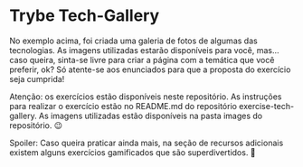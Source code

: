 # Trybe Tech-Gallery
No exemplo acima, foi criada uma galeria de fotos de algumas das tecnologias. As imagens utilizadas estarão disponíveis para você, mas… caso queira, sinta-se livre para criar a página com a temática que você preferir, ok? Só atente-se aos enunciados para que a proposta do exercício seja cumprida!

Atenção: os exercícios estão disponíveis neste repositório. As instruções para realizar o exercício estão no README.md do repositório exercise-tech-gallery. As imagens utilizadas estão disponíveis na pasta images do repositório. 😉

Spoiler: Caso queira praticar ainda mais, na seção de recursos adicionais existem alguns exercícios gamificados que são superdivertidos. 🚀